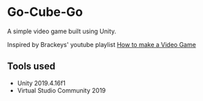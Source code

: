 # Go-Cube-Go

A simple video game built using Unity.

Inspired by Brackeys' youtube playlist [How to make a Video Game](https://www.youtube.com/playlist?list=PLPV2KyIb3jR53Jce9hP7G5xC4O9AgnOuL)

## Tools used
* Unity 2019.4.16f1
* Virtual Studio Community 2019
